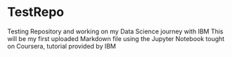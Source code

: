 # TestRepo
Testing Repository and working on my Data Science journey with IBM
This will be my first uploaded Markdown file using the Jupyter Notebook tought on Coursera, tutorial provided by IBM
